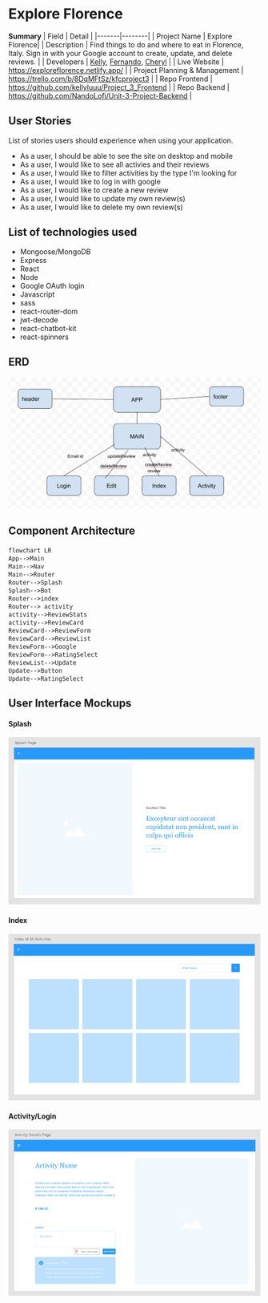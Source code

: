 # Explore Florence

**Summary**
| Field | Detail |
|-------|--------|
| Project Name | Explore Florence|
| Description | Find things to do and where to eat in Florence, Italy. Sign in with your Google account to create, update, and delete reviews. |
| Developers | [Kelly](https://github.com/kellyluuu), [Fernando](https://github.com/NandoLofi), [Cheryl](https://github.com/chess2022) |
| Live Website | https://exploreflorence.netlify.app/ |
| Project Planning & Management | https://trello.com/b/8DqMFtSz/kfcproject3 |
| Repo Frontend | https://github.com/kellyluuu/Project_3_Frontend |
| Repo Backend | https://github.com/NandoLofi/Unit-3-Project-Backend |


## User Stories

List of stories users should experience when using your application.

- As a user, I should be able to see the site on desktop and mobile
- As a user, I would like to see all activies and their reviews
- As a user, I would like to filter activities by the type I'm looking for
- As a user, I would like to log in with google
- As a user, I would like to create a new review
- As a user, I would like to update my own review(s)
- As a user, I would like to delete my own review(s)

## List of technologies used

- Mongoose/MongoDB
- Express
- React
- Node
- Google OAuth login
- Javascript
- sass
- react-router-dom
- jwt-decode
- react-chatbot-kit
- react-spinners


## ERD
![ERD](./doc/image.png)



## Component Architecture




```mermaid
flowchart LR
App-->Main
Main-->Nav
Main-->Router
Router-->Splash
Splash-->Bot
Router-->index
Router--> activity
activity-->ReviewStats
activity-->ReviewCard
ReviewCard-->ReviewForm
ReviewCard-->ReviewList
ReviewForm-->Google
ReviewForm-->RatingSelect
ReviewList-->Update
Update-->Button
Update-->RatingSelect

```


## User Interface Mockups

#### Splash
![Splash](./doc/splash.png)

#### Index 
![Index](./doc/index.png)

#### Activity/Login 
![Activity](./doc/activity.png)





